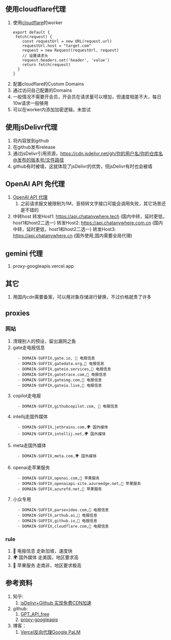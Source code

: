 ## 使用cloudflare代理
1. 使用[cloudflare](https://dash.cloudflare.com/login)的worker
   ```
   export default {
    fetch(request) {
       const requestUrl = new URL(request.url)
       requestUrl.host = "target.com"
       request = new Request(requestUrl, request)
       // 设置请求头
       request.headers.set('header', 'value')
       return fetch(request)
     }
   }
   ```
2. 配置cloudflare的Custom Domains
3. 通过访问自己配置的Domains
4. 一般情况不需要开会员，开会员在请求量可以增加，但速度相差不大，每日10w请求一般够用
5. 可以在worker内添加加密逻辑，未尝试

## 使用jsDelivr代理
1. 将内容放到github
2. 在github发布release
3. 通过jsDelivr引用资源，https://cdn.jsdelivr.net/gh/你的用户名/你的仓库名@发布的版本号/文件路径
4. github有时被墙，这就体现了jsDelivr的优势，但jsDelivr有时也会被墙

## OpenAI API 免代理
1. [OpenAI API 代理](https://www.openai-proxy.com/)
   1. 之前请求报文被限制为1M，音频转文字接口可能会调用失败，其它场景还是不错的
2. 中转host
   转发Host1: https://api.chatanywhere.tech (国内中转，延时更低，host1和host2二选一)
   转发Host2: https://api.chatanywhere.com.cn (国内中转，延时更低，host1和host2二选一)
   转发Host3: https://api.chatanywhere.cn (国外使用,国内需要全局代理)

## gemini 代理
1. proxy-googleapis.vercel.app

## 其它
1. 用国内cdn需要备案，可以用对象存储进行替换，不过价格就贵了许多

## proxies
### 网站
1. 清理别人的预设，留出漏网之鱼
2. gate走电报信息
   ```
     - DOMAIN-SUFFIX,gate.io, 📲 电报信息
     - DOMAIN-SUFFIX,gatedata.org,📲 电报信息
     - DOMAIN-SUFFIX,gateio.services,📲 电报信息
     - DOMAIN-SUFFIX,gatetrace.com,📲 电报信息
     - DOMAIN-SUFFIX,gateimg.com,📲 电报信息
     - DOMAIN-SUFFIX,gateio.live,📲 电报信息
   ```
3. copilot走电报
   ```
     - DOMAIN-SUFFIX,githubcopilot.com, 📲 电报信息
   ```
4. intellij走国外媒体
   ```
     - DOMAIN-SUFFIX,jetbrains.com,🌍 国外媒体
     - DOMAIN-SUFFIX,intellij.net,🌍 国外媒体
   ```
5. meta走国外媒体
   ```
     - DOMAIN-SUFFIX,meta.com,🌍 国外媒体
   ```
6. openai走苹果服务
   ```
     - DOMAIN-SUFFIX,openai.com,🍎 苹果服务
     - DOMAIN-SUFFIX,openaiapi-site.azureedge.net,🍎 苹果服务
     - DOMAIN-SUFFIX,azurefd.net,🍎 苹果服务
   ```
7. 小众专用
   ```
     - DOMAIN-SUFFIX,parsevideo.com,📲 电报信息
     - DOMAIN-SUFFIX,arthub.ai,📲 电报信息
     - DOMAIN-SUFFIX,github.io,📲 电报信息
     - DOMAIN-SUFFIX,cloudflare.com,📲 电报信息
   ```

### rule
1. 📲 电报信息 走新加坡，速度快
2. 🌍 国外媒体 走美国，地区要求高
3. 🍎 苹果服务 走南非，地区要求极高

## 参考资料
1. 知乎:
    1. [jsDelivr+Github 实现免费CDN加速](https://zhuanlan.zhihu.com/p/346643522)
2. github:
   1. [GPT_API_free](https://github.com/chatanywhere/GPT_API_free)
   2. [proxy-googleapis](https://github.com/githcc/proxy-googleapis)
3. 博客：
   1. [Vercel反向代理Google PaLM](https://simonmy.com/posts/%E4%BD%BF%E7%94%A8vercel%E5%8F%8D%E5%90%91%E4%BB%A3%E7%90%86google-palm-api.html)